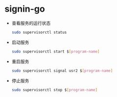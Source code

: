 # signin-go


- 查看服务的运行状态
  ```bash
  sudo supervisorctl status
  ```
- 启动服务
  ```bash
  sudo supervisorctl start $[program-name]
  ```
- 重启服务
  ```bash
  sudo supervisorctl signal usr2 $[program-name]
  ```
- 停止服务
  ```bash
  sudo supervisorctl stop $[program-name]
  ```
